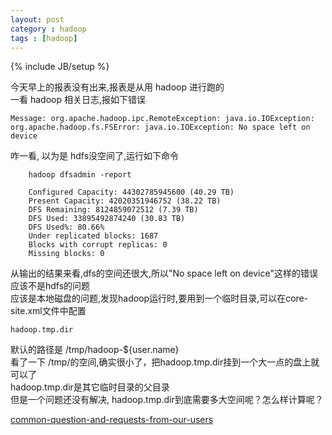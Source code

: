```yaml
---
layout: post
category : hadoop 
tags : [hadoop]
---
```

{% include JB/setup %}

今天早上的报表没有出来,报表是从用 hadoop 进行跑的  
一看 hadoop 相关日志,报如下错误  

    Message: org.apache.hadoop.ipc.RemoteException: java.io.IOException: org.apache.hadoop.fs.FSError: java.io.IOException: No space left on device

咋一看, 以为是 hdfs没空间了,运行如下命令

        hadoop dfsadmin -report

        Configured Capacity: 44302785945600 (40.29 TB)
        Present Capacity: 42020351946752 (38.22 TB)
        DFS Remaining: 8124859072512 (7.39 TB)
        DFS Used: 33895492874240 (30.83 TB)
        DFS Used%: 80.66%
        Under replicated blocks: 1687
        Blocks with corrupt replicas: 0
        Missing blocks: 0

从输出的结果来看,dfs的空间还很大,所以"No space left on device"这样的错误应该不是hdfs的问题  
应该是本地磁盘的问题,发现hadoop运行时,要用到一个临时目录,可以在core-site.xml文件中配置  

    hadoop.tmp.dir

默认的路径是 /tmp/hadoop-${user.name}  
看了一下 /tmp/的空间,确实很小了，把hadoop.tmp.dir挂到一个大一点的盘上就可以了  
hadoop.tmp.dir是其它临时目录的父目录  
但是一个问题还没有解决, hadoop.tmp.dir到底需要多大空间呢？怎么样计算呢？  

[common-question-and-requests-from-our-users](http://blog.cloudera.com/blog/2009/05/common-questions-and-requests-from-our-users/ 'common-questions-and-requests-from-our-users')
